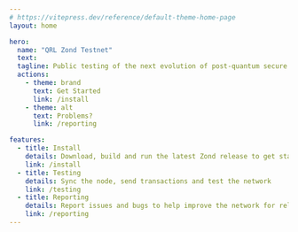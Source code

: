 ```yaml
---
# https://vitepress.dev/reference/default-theme-home-page
layout: home

hero:
  name: "QRL Zond Testnet"
  text: 
  tagline: Public testing of the next evolution of post-quantum secure distributed ledger technology
  actions:
    - theme: brand
      text: Get Started
      link: /install
    - theme: alt
      text: Problems?
      link: /reporting

features:
  - title: Install
    details: Download, build and run the latest Zond release to get started
    link: /install
  - title: Testing
    details: Sync the node, send transactions and test the network
    link: /testing
  - title: Reporting
    details: Report issues and bugs to help improve the network for release
    link: /reporting
---
```


